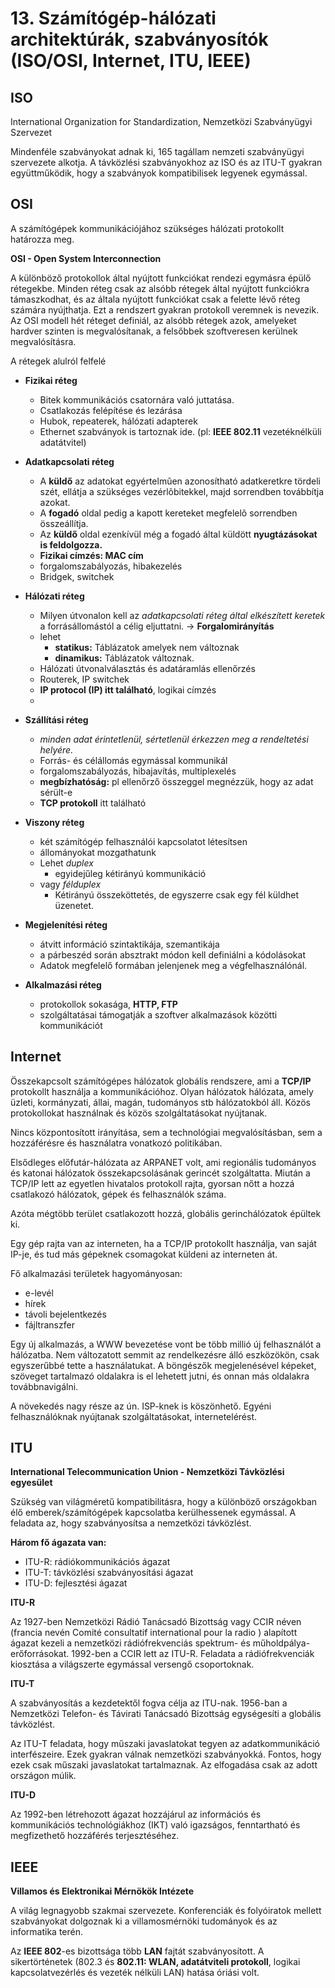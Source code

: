 # 13. Számítógép-hálózati architektúrák, szabványosítók (ISO/OSI, Internet, ITU, IEEE)

## ISO

International Organization for Standardization, Nemzetközi Szabványügyi Szervezet

Mindenféle szabványokat adnak ki, 165 tagállam nemzeti szabványügyi szervezete alkotja. A távközlési szabványokhoz az ISO és az ITU-T gyakran együttműködik, hogy a szabványok kompatibilisek legyenek egymással.

## OSI

A számítógépek kommunikációjához szükséges hálózati protokollt határozza meg.

**OSI - Open System Interconnection**

A különböző protokollok által nyújtott funkciókat rendezi egymásra épülő rétegekbe. Minden réteg csak az alsóbb rétegek által nyújtott funkciókra támaszkodhat, és az általa nyújtott funkciókat csak a felette lévő réteg számára nyújthatja. Ezt a rendszert gyakran protokoll veremnek is nevezik. Az OSI modell hét réteget definiál, az alsóbb rétegek azok, amelyeket hardver szinten is megvalósítanak, a felsőbbek szoftveresen kerülnek megvalósításra.

A rétegek alulról felfelé

- **Fizikai réteg**
	- Bitek kommunikációs csatornára való juttatása.
    - Csatlakozás felépítése és lezárása
    - Hubok, repeaterek, hálózati adapterek
    - Ethernet szabványok is tartoznak ide. (pl: **IEEE 802.11** vezetéknélküli adatátvitel)
- **Adatkapcsolati réteg**
    - A **küldő** az adatokat egyértelmûen azonosítható adatkeretkre tördeli szét, ellátja a szükséges vezérlõbitekkel, majd sorrendben továbbítja azokat.
    - A **fogadó** oldal pedig a kapott kereteket megfelelõ sorrendben összeállítja.
    - Az **küldő** oldal ezenkívül még a fogadó által küldött **nyugtázásokat is feldolgozza.**
    - **Fizikai címzés: MAC cím**
    - forgalomszabályozás, hibakezelés
    - Bridgek, switchek
- **Hálózati réteg**
    - Milyen útvonalon kell az *adatkapcsolati réteg által elkészített keretek* a forrásállomástól a célig eljuttatni. $\rightarrow$ **Forgalomirányítás**
    - lehet 
	    - **statikus:** Táblázatok amelyek nem változnak
	   - **dinamikus:** Táblázatok változnak.
    - Hálózati útvonalválasztás és adatáramlás ellenőrzés
    - Routerek, IP switchek
    - **IP protocol (IP) itt található**, logikai címzés
    - 
- **Szállítási réteg**
	- *minden adat érintetlenül, sértetlenül érkezzen meg a rendeltetési helyére.*
	- Forrás- és célállomás egymással kommunikál
    - forgalomszabályozás, hibajavítás, multiplexelés
    - **megbízhatóság:** pl ellenőrző összeggel megnézzük, hogy az adat sérült-e
    - **TCP protokoll** itt található


- **Viszony réteg**
    - két számítógép felhasználói kapcsolatot létesítsen
    - állományokat mozgathatunk
    - Lehet *duplex*
	    - egyidejűleg kétirányú kommunikáció
	- vagy *félduplex*
		- Kétirányú összeköttetés, de egyszerre csak egy fél küldhet üzenetet.
- **Megjelenítési réteg**
    - átvitt információ szintaktikája, szemantikája
    - a párbeszéd során absztrakt módon kell definiálni a kódolásokat
    - Adatok megfelelő formában jelenjenek meg a végfelhasználónál.
- **Alkalmazási réteg**
    - protokollok sokasága, **HTTP, FTP**
    - szolgáltatásai támogatják a szoftver alkalmazások közötti kommunikációt


## Internet

Összekapcsolt számítógépes hálózatok globális rendszere, ami a **TCP/IP** protokollt használja a kommunikációhoz. Olyan hálózatok hálózata, amely üzleti, kormányzati, állai, magán, tudományos stb hálózatokból áll. Közös protokollokat használnak és közös szolgáltatásokat nyújtanak.

Nincs központosított irányítása, sem a technológiai megvalósításban, sem a hozzáférésre és használatra vonatkozó politikában.

Elsődleges előfutár-hálózata az ARPANET volt, ami regionális tudományos és katonai hálózatok összekapcsolásának gerincét szolgáltatta. Miután a TCP/IP lett az egyetlen hivatalos protokoll rajta, gyorsan nőtt a hozzá csatlakozó hálózatok, gépek és felhasználók száma.

Azóta mégtöbb terület csatlakozott hozzá, globális gerinchálózatok épültek ki.

Egy gép rajta van az interneten, ha a TCP/IP protokollt használja, van saját IP-je, és tud más gépeknek csomagokat küldeni az interneten át.

Fő alkalmazási területek hagyományosan:

- e-levél
- hírek
- távoli bejelentkezés
- fájltranszfer

Egy új alkalmazás, a WWW bevezetése vont be több millió új felhasználót a hálózatba. Nem változatott semmit az rendelkezésre álló eszközökön, csak egyszerűbbé tette a használatukat. A böngészők megjelenésével képeket, szöveget tartalmazó oldalakra is el lehetett jutni, és onnan más oldalakra továbbnavigálni.

A növekedés nagy része az ún. ISP-knek is köszönhető. Egyéni felhasználóknak nyújtanak szolgáltatásokat, internetelérést.

## ITU
**International Telecommunication Union - Nemzetközi Távközlési egyesület**

Szükség van világméretű kompatibilitásra, hogy a különböző országokban élő emberek/számítógépek kapcsolatba kerülhessenek egymással.
A feladata az, hogy szabványosítsa a nemzetközi távközlést.

**Három fő ágazata van:**

- ITU-R: rádiókommunikációs ágazat
- ITU-T: távközlési szabványosítási ágazat
- ITU-D: fejlesztési ágazat

**ITU-R**

Az 1927-ben Nemzetközi Rádió Tanácsadó Bizottság vagy CCIR néven (francia nevén Comité consultatif international pour la radio ) alapított ágazat kezeli a nemzetközi rádiófrekvenciás spektrum- és műholdpálya-erőforrásokat. 1992-ben a CCIR lett az ITU-R. Feladata a rádiófrekvenciák kiosztása a világszerte egymással versengő csoportoknak.

**ITU-T**

A szabványosítás a kezdetektől fogva célja az ITU-nak. 1956-ban a Nemzetközi Telefon- és Távirati Tanácsadó Bizottság egységesíti a globális távközlést.

Az ITU-T feladata, hogy műszaki javaslatokat tegyen az adatkommunikáció interfészeire. Ezek gyakran válnak nemzetközi szabványokká. Fontos, hogy ezek csak műszaki javaslatokat tartalmaznak. Az elfogadása csak az adott országon múlik.

**ITU-D**

Az 1992-ben létrehozott ágazat hozzájárul az információs és kommunikációs technológiákhoz (IKT) való igazságos, fenntartható és megfizethető hozzáférés terjesztéséhez.

## IEEE

**Villamos és Elektronikai Mérnökök Intézete**

A világ legnagyobb szakmai szervezete.
Konferenciák és folyóiratok mellett szabványokat dolgoznak ki a villamosmérnöki tudományok és az informatika terén.

Az **IEEE 802**-es bizottsága több **LAN** fajtát szabványosított. A sikertörténetek (802.3 és **802.11: WLAN, adatátviteli protokoll**, logikai kapcsolatvezérlés és vezeték nélküli LAN) hatása óriási volt. 
